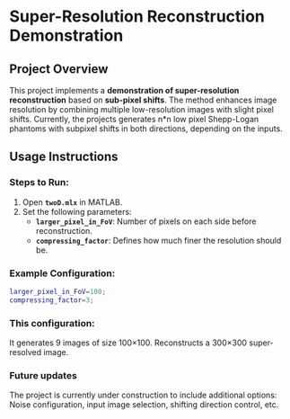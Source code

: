 # Super-Resolution Reconstruction Demonstration

## Project Overview
This project implements a **demonstration of super-resolution reconstruction** based on **sub-pixel shifts**. The method enhances image resolution by combining multiple low-resolution images with slight pixel shifts. Currently, the projects generates n*n low pixel Shepp-Logan phantoms with subpixel shifts in both directions, depending on the inputs.

## Usage Instructions

### Steps to Run:
1. Open **`twoD.mlx`** in MATLAB.
2. Set the following parameters:
   - **`larger_pixel_in_FoV`**: Number of pixels on each side before reconstruction.
   - **`compressing_factor`**: Defines how much finer the resolution should be.
   
### Example Configuration:
```matlab
larger_pixel_in_FoV=100;
compressing_factor=3;
```

### This configuration:

It generates 9 images of size 100×100.
Reconstructs a 300×300 super-resolved image.

### Future updates
The project is currently under construction to include additional options: Noise configuration, input image selection, shifting direction control, etc.